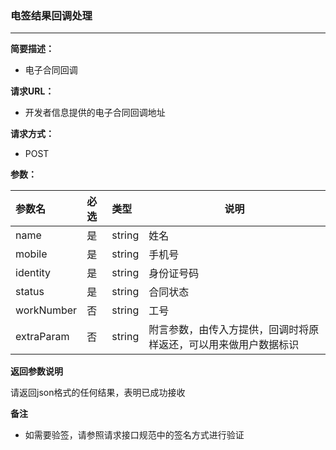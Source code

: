 ### 电签结果回调处理

---

**简要描述：**

* 电子合同回调

**请求URL：**

* 开发者信息提供的电子合同回调地址

**请求方式：**

* POST 

**参数：**

| 参数名 | 必选 | 类型 | 说明 |
| :--- | :--- | :--- | --- |
| name | 是 | string | 姓名 |
| mobile | 是 | string | 手机号 |
| identity | 是 | string | 身份证号码 |
| status | 是 | string | 合同状态 |
| workNumber | 否 | string | 工号 |
| extraParam | 否 | string | 附言参数，由传入方提供，回调时将原样返还，可以用来做用户数据标识 |

**返回参数说明**

请返回json格式的任何结果，表明已成功接收

**备注**

* 如需要验签，请参照请求接口规范中的签名方式进行验证



